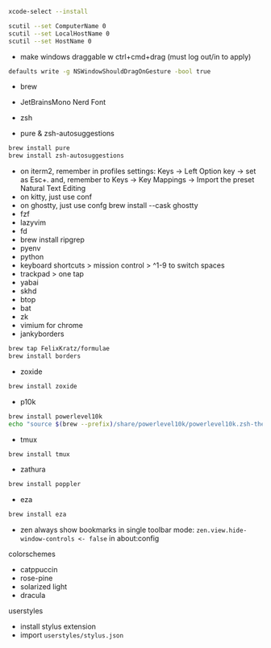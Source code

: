```sh
xcode-select --install
```

```sh
scutil --set ComputerName 0
scutil --set LocalHostName 0
scutil --set HostName 0
```

- make windows draggable w ctrl+cmd+drag (must log out/in to apply)
```sh
defaults write -g NSWindowShouldDragOnGesture -bool true
```
- brew

- JetBrainsMono Nerd Font
- zsh
- pure & zsh-autosuggestions

```zsh
brew install pure
brew install zsh-autosuggestions
```

- on iterm2, remember in profiles settings: Keys -> Left Option key -> set as Esc+. and,
remember to Keys -> Key Mappings -> Import the preset Natural Text Editing
- on kitty, just use conf
- on ghostty, just use confg
brew install --cask ghostty
- fzf
- lazyvim
- fd
- brew install ripgrep
- pyenv
- python
- keyboard shortcuts > mission control > ^1-9 to switch spaces
- trackpad > one tap
- yabai
- skhd
- btop
- bat
- zk
- vimium for chrome
- jankyborders
```sh
brew tap FelixKratz/formulae
brew install borders
```
- zoxide
```sh
brew install zoxide
```
- p10k
```sh
brew install powerlevel10k
echo "source $(brew --prefix)/share/powerlevel10k/powerlevel10k.zsh-theme" >>~/.zshrc
```

- tmux
```sh
brew install tmux
```

- zathura
```sh
brew install poppler
```

- eza
```sh
brew install eza
```
- zen
always show bookmarks in single toolbar mode:
`zen.view.hide-window-controls <- false` in about:config

colorschemes
- catppuccin
- rose-pine
- solarized light
- dracula

userstyles
- install stylus extension
- import `userstyles/stylus.json`

